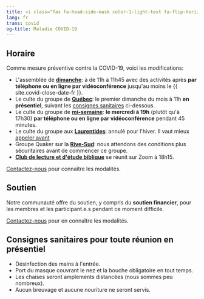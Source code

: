 ```yaml
---
title: <i class="fas fa-head-side-mask color-1-light-text fa-flip-horizontal"></i> Maladie COVID-19
lang: fr
trans: covid
og-title: Maladie COVID-19
---
```

## Horaire
Comme mesure préventive contre la COVID-19, voici les modifications:
* L'assemblée de [**dimanche**](/coordonnées): à de 11h à 11h45 avec des activités après **par téléphone ou en ligne par vidéoconférence** jusqu'au moins le {{ site.covid-close-date-fr }}.
* Le culte du groupe de [**Québec**](/québec): le premier dimanche du mois à 11h **en présentiel**, suivant les [consignes sanitaires](#consignes) ci-dessous.
* Le culte du groupe de [**mi-semaine**](/mi-semaine): **le mercredi à 19h** (plutôt qu'à 17h30) **par téléphone ou en ligne par vidéoconférence** pendant 45 minutes.
* Le culte du groupe aux [**Laurentides**](/laurentides): annulé pour l'hiver. Il vaut mieux [appeler avant](/laurentides#contact)
* Groupe Quaker sur la [**Rive-Sud**](/rive-sud): nous attendons des conditions plus sécuritaires avant de commencer ce groupe.
* [**Club de lecture et d'étude biblique**](/nouveau/lecture_bible.html) se réunit sur Zoom à 18h15.

[Contactez-nous](/contact-fr.html) pour connaître les modalités.

## Soutien
Notre communauté offre du soutien, y compris du **soutien financier**, pour les membres et les participant.e.s pendant ce moment difficile.

[Contactez-nous](/contact-fr.html) pour en connaître les modalités.

## Consignes sanitaires pour toute réunion en présentiel <span class="stanchor"><a name="consignes"></a></span>
* Désinfection des mains à l'entrée.
* Port du masque couvrant le nez et la bouche obligatoire en tout temps.
* Les chaises seront amplements distancées (nous sommes peu nombreux).
* Aucun breuvage et aucune nouriture ne seront servis.
